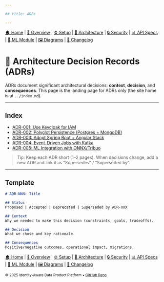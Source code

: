 ```yaml
---

## title: ADRs

---
```


[🏠 Home](../index.md) | [📖 Overview](../overview.md) | [⚙ Setup](../setup.md) | [📐 Architecture](../architecture.md) | [🔒 Security](../security.md) | [📊 API Specs](../api-specs.md) | [🤖 ML Module](../ml-module.md) | [🖼 Diagrams](../diagrams.md) | [📝 Changelog](../CHANGELOG.md)

# 📜 Architecture Decision Records (ADRs)

ADRs document significant architectural decisions: **context**, **decision**, and **consequences**. This page is the landing page for ADRs only (the site home is at `../index.md`).

---

## Index

* [ADR-001: Use Keycloak for IAM](ADR-001-use-keycloak.md)
* [ADR-002: Polyglot Persistence (Postgres + MongoDB)](ADR-002-polyglot-persistence.md)
* [ADR-003: Adopt Spring Boot + Angular Stack](ADR-003-spring-boot-angular.md)
* [ADR-004: Event-Driven Jobs with Kafka](ADR-004-kafka-jobs.md)
* [ADR-005: ML Integration with ONNX/Tribuo](ADR-005-ml-integration.md)

> Tip: Keep each ADR short (1–2 pages). When decisions change, add a new ADR and link it as “Supersedes” / “Superseded by”.

---

## Template

```md
# ADR-NNN: Title

## Status
Proposed | Accepted | Deprecated | Superseded by ADR-XXX

## Context
Why we needed to make this decision (constraints, goals, tradeoffs).

## Decision
What we chose and key rationale.

## Consequences
Positive/negative outcomes, operational impact, migrations.
```

[🏠 Home](../index.md) | [📖 Overview](../overview.md) | [⚙ Setup](../setup.md) | [📐 Architecture](../architecture.md) | [🔒 Security](../security.md) | [📊 API Specs](../api-specs.md) | [🤖 ML Module](../ml-module.md) | [🖼 Diagrams](../diagrams.md) | [📝 Changelog](../CHANGELOG.md)

<sub>© 2025 Identity-Aware Data Product Platform • [GitHub Repo](https://github.com/BenjaminBatte/platform-api)</sub>
